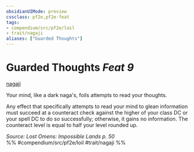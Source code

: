 ```yaml
---
obsidianUIMode: preview
cssclass: pf2e,pf2e-feat
tags:
- compendium/src/pf2e/loil
- trait/nagaji
aliases: ["Guarded Thoughts"]
---
```

# Guarded Thoughts  *Feat 9*  
[nagaji](rules/traits/nagaji-loil.md "Nagaji Ancestry & Heritage Trait")  


Your mind, like a dark naga's, foils attempts to read your thoughts.

Any effect that specifically attempts to read your mind to glean information must succeed at a counteract check against the higher of your class DC or your spell DC to do so successfully; otherwise, it gains no information. The counteract level is equal to half your level rounded up.

*Source: Lost Omens: Impossible Lands p. 50*  
%% #compendium/src/pf2e/loil #trait/nagaji %%